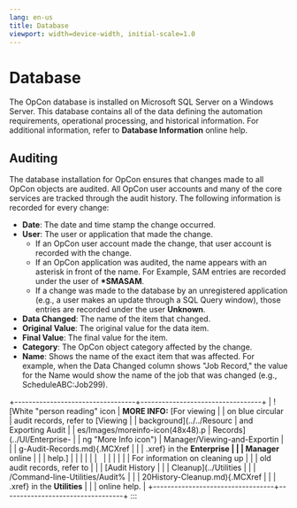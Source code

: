 ```yaml
---
lang: en-us
title: Database
viewport: width=device-width, initial-scale=1.0
---
```


#  Database

The OpCon database is installed on Microsoft
SQL Server on a Windows Server. This database contains all of the data
defining the automation requirements, operational processing, and
historical information. For additional information, refer to **Database Information** online help.

## Auditing

The database installation for OpCon ensures
that changes made to all OpCon objects are
audited. All OpCon user accounts and many of
the core services are tracked through the audit history. The following
information is recorded for every change:

-   **Date**: The date and time stamp the change occurred.
-   **User**: The user or application that made the change.
    -   If an OpCon user account made the
        change, that user account is recorded with the change.
    -   If an OpCon application was audited,
        the name appears with an asterisk in front of the name. For
        Example, SAM entries are recorded under the user of
        **\*SMASAM**.
    -   If a change was made to the database by an unregistered
        application (e.g., a user makes an update through a SQL Query
        window), those entries are recorded under the user **Unknown**.
-   **Data Changed**: The name of the item that changed.
-   **Original Value**: The original value for the data item.
-   **Final Value**: The final value for the item.
-   **Category**: The OpCon object category
    affected by the change.
-   **Name**: Shows the name of the exact item that was affected. For
    example, when the Data Changed column shows \"Job Record,\" the
    value for the Name would show the name of the job that was changed
    (e.g., ScheduleABC:Job299).

+----------------------------------+----------------------------------+
| ![White \"person reading\" icon  | **MORE INFO:** [For viewing      | | on blue circular                 | audit records, refer to [Viewing |
| background](../../Resourc        | and Exporting Audit              |
| es/Images/moreinfo-icon(48x48).p | Records](../UI/Enterprise-     |
| ng "More Info icon") | Manager/Viewing-and-Exportin |
|                                  | g-Audit-Records.md){.MCXref |
|                                  | .xref} in the **Enterprise       |
|                                  | Manager** online                 |
|                                  | help.]               |
|                                  |                                  |
|                                  |                                  |
|                                  |                                  |
|                                  | For information on cleaning up   |
|                                  | old audit records, refer to      |
|                                  | [Audit History                   | |                                  | Cleanup](../Utilities            |
|                                  | /Command-line-Utilities/Audit% |
|                                  | 20History-Cleanup.md){.MCXref |
|                                  | .xref} in the **Utilities**      |
|                                  | online help.                     |
+----------------------------------+----------------------------------+
:::

 

